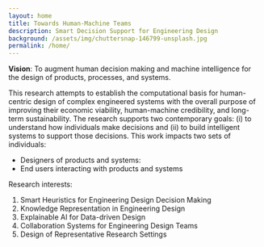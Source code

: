 ```yaml
---
layout: home
title: Towards Human-Machine Teams
description: Smart Decision Support for Engineering Design
background: /assets/img/chuttersnap-146799-unsplash.jpg
permalink: /home/
---
```


**Vision**: To augment human decision making and machine intelligence for the design of products, processes, and systems. 

This research attempts to establish the computational basis for human-centric design of complex engineered systems with the overall purpose of improving their economic viability, human-machine credibility, and long-term sustainability. The research supports two contemporary goals: (i) to understand how individuals make decisions and (ii) to build intelligent systems to support those decisions. This work impacts two sets of individuals:
- Designers of products and systems:
- End users interacting with products and systems

Research interests:
1. Smart Heuristics for Engineering Design Decision Making
2. Knowledge Representation in Engineering Design 
3. Explainable AI for Data-driven Design
4. Collaboration Systems for Engineering Design Teams
5. Design of Representative Research Settings 




